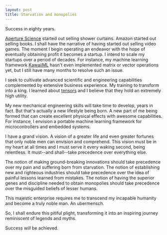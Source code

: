 ```yaml
---
layout: post
title: Starvation and monopolies
---
```


Success in eighty years.

[Aperture Science](http://half-life.wikia.com/wiki/Aperture_Science) started out selling shower curtains. Amazon started out selling books. I shall have the narrative of having started out selling video games. The moment I begin operating an endeavor with the hope of eventually obtaining profit it becomes a startup. I intend to scale my startups over a period of decades. For instance, my machine learning framework [KawaiiML](https://github.com/webDva/KawaiiML) hasn't even implemented matrix or vector operations yet, but I still have many months to resolve such an issue.

I seek to cultivate advanced scientific and engineering capabilities complemented by extensive business experience. My training to transform into a king. I learned about [tensors](https://en.wikipedia.org/wiki/Tensor) and I believe that they hold an extremely high utility.

My new mechanical engineering skills will take time to develop, years in fact. But that's actually a new lifestyle being born. A new part of me being formed that can create excellent physical effects with awesome capabilities. For instance, I envision a portable machine learning framework for microcontrollers and embedded systems.

I have a grand vision. A vision of a greater life and even greater fortunes that only noble men can envision and comprehend. This vision must be in my heart at all times and I must serve it every waking second, being relentless.  It must--and shall--take precedence over everything else.

The notion of making ground-breaking innovations should take precedence over my pain and suffering born from starvation. The notion of establishing new and righteous industries should take precedence over the idea of painful lessons learned from mistakes. The notion of having the superior genes and discipline needed to obtain monopolies should take precedence over the misguided beliefs of lesser humans.

This majestic enterprise requires me to transcend my incapable humanity and become a truly noble man. An ubermensch.

So, I shall endure this pitiful plight, transforming it into an inspiring journey reminiscent of legends and myths.

Success *will* be achieved.